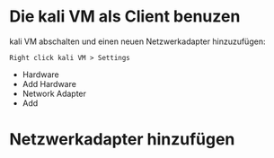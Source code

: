 # Die kali VM als Client benuzen

kali VM abschalten und einen neuen Netzwerkadapter hinzuzufügen:
```plaintext
Right click kali VM > Settings
```
* Hardware
* Add Hardware
* Network Adapter
* Add



# Netzwerkadapter hinzufügen


